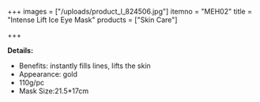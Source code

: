 +++
images = ["/uploads/product_l_824506.jpg"]
itemno = "MEH02"
title = "Intense Lift Ice Eye Mask"
products = ["Skin Care"]

+++

**Details:**

* Benefits: instantly fills lines, lifts the skin
* Appearance: gold
* 110g/pc
* Mask Size:21.5*17cm